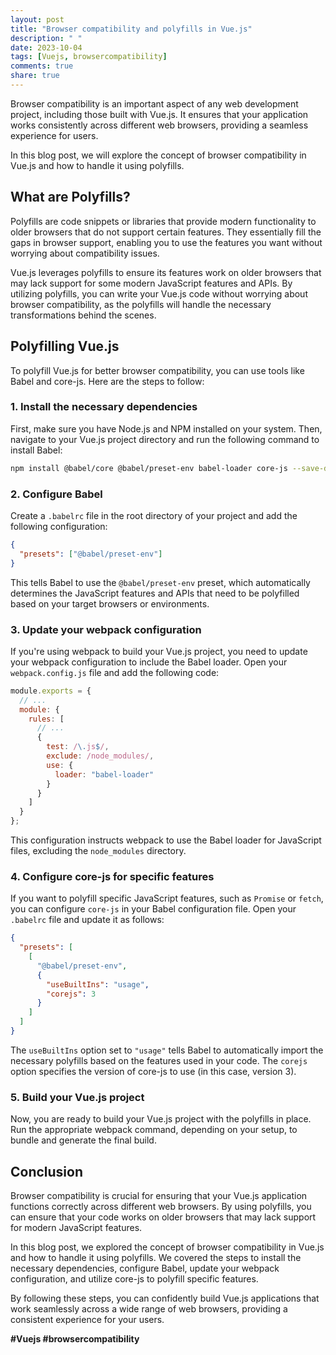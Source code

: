 ```yaml
---
layout: post
title: "Browser compatibility and polyfills in Vue.js"
description: " "
date: 2023-10-04
tags: [Vuejs, browsercompatibility]
comments: true
share: true
---
```


Browser compatibility is an important aspect of any web development project, including those built with Vue.js. It ensures that your application works consistently across different web browsers, providing a seamless experience for users.

In this blog post, we will explore the concept of browser compatibility in Vue.js and how to handle it using polyfills.

## What are Polyfills?

Polyfills are code snippets or libraries that provide modern functionality to older browsers that do not support certain features. They essentially fill the gaps in browser support, enabling you to use the features you want without worrying about compatibility issues.

Vue.js leverages polyfills to ensure its features work on older browsers that may lack support for some modern JavaScript features and APIs. By utilizing polyfills, you can write your Vue.js code without worrying about browser compatibility, as the polyfills will handle the necessary transformations behind the scenes.

## Polyfilling Vue.js

To polyfill Vue.js for better browser compatibility, you can use tools like Babel and core-js. Here are the steps to follow:

### 1. Install the necessary dependencies

First, make sure you have Node.js and NPM installed on your system. Then, navigate to your Vue.js project directory and run the following command to install Babel:

```bash
npm install @babel/core @babel/preset-env babel-loader core-js --save-dev
```

### 2. Configure Babel

Create a `.babelrc` file in the root directory of your project and add the following configuration:

```json
{
  "presets": ["@babel/preset-env"]
}
```

This tells Babel to use the `@babel/preset-env` preset, which automatically determines the JavaScript features and APIs that need to be polyfilled based on your target browsers or environments.

### 3. Update your webpack configuration

If you're using webpack to build your Vue.js project, you need to update your webpack configuration to include the Babel loader. Open your `webpack.config.js` file and add the following code:

```javascript
module.exports = {
  // ...
  module: {
    rules: [
      // ...
      {
        test: /\.js$/,
        exclude: /node_modules/,
        use: {
          loader: "babel-loader"
        }
      }
    ]
  }
};
```

This configuration instructs webpack to use the Babel loader for JavaScript files, excluding the `node_modules` directory.

### 4. Configure core-js for specific features

If you want to polyfill specific JavaScript features, such as `Promise` or `fetch`, you can configure `core-js` in your Babel configuration file. Open your `.babelrc` file and update it as follows:

```json
{
  "presets": [
    [
      "@babel/preset-env",
      {
        "useBuiltIns": "usage",
        "corejs": 3
      }
    ]
  ]
}
```

The `useBuiltIns` option set to `"usage"` tells Babel to automatically import the necessary polyfills based on the features used in your code. The `corejs` option specifies the version of core-js to use (in this case, version 3).

### 5. Build your Vue.js project

Now, you are ready to build your Vue.js project with the polyfills in place. Run the appropriate webpack command, depending on your setup, to bundle and generate the final build.

## Conclusion

Browser compatibility is crucial for ensuring that your Vue.js application functions correctly across different web browsers. By using polyfills, you can ensure that your code works on older browsers that may lack support for modern JavaScript features.

In this blog post, we explored the concept of browser compatibility in Vue.js and how to handle it using polyfills. We covered the steps to install the necessary dependencies, configure Babel, update your webpack configuration, and utilize core-js to polyfill specific features.

By following these steps, you can confidently build Vue.js applications that work seamlessly across a wide range of web browsers, providing a consistent experience for your users.

**#Vuejs #browsercompatibility**